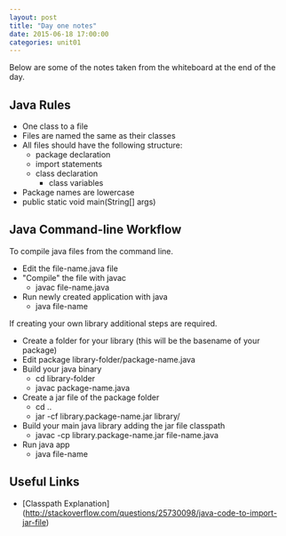 ```yaml
---
layout: post
title: "Day one notes"
date: 2015-06-18 17:00:00
categories: unit01
---
```


Below are some of the notes taken from the whiteboard at the end of the day.  

## Java Rules

* One class to a file
* Files are named the same as their classes
* All files should have the following structure:
	* package declaration
	* import statements
	* class declaration
		* class variables
* Package names are lowercase
* public static void main(String[] args)

## Java Command-line Workflow

To compile java files from the command line.

* Edit the file-name.java file
* "Compile" the file with javac
	* javac file-name.java
* Run newly created application with java
	* java file-name

If creating your own library additional steps are required.

* Create a folder for your library (this will be the basename of your package)
* Edit package library-folder/package-name.java
* Build your java binary
	* cd library-folder
	* javac package-name.java
* Create a jar file of the package folder
	* cd ..
	* jar -cf library.package-name.jar library/
* Build your main java library adding the jar file classpath
	* javac -cp library.package-name.jar file-name.java
* Run java app
	* java file-name

## Useful Links

* [Classpath Explanation] (http://stackoverflow.com/questions/25730098/java-code-to-import-jar-file)
